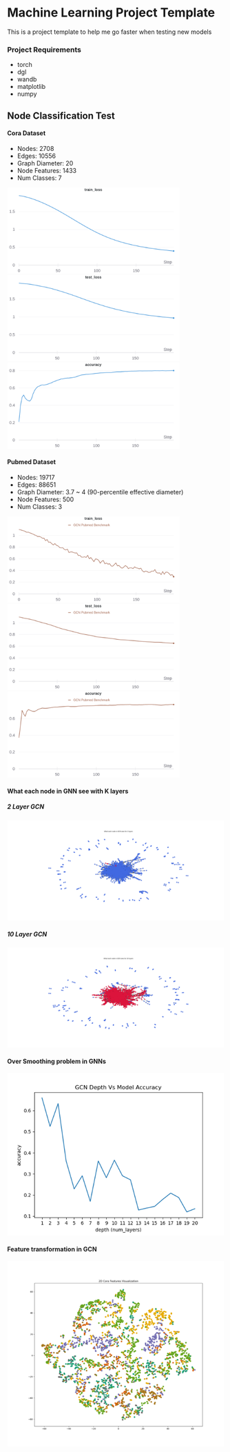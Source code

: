 # Machine Learning Project Template

This is a project template to help me go faster when testing new models



### Project Requirements

- torch
- dgl
- wandb
- matplotlib
- numpy


## Node Classification Test

#### Cora Dataset
- Nodes: 2708
- Edges: 10556
- Graph Diameter: 20
- Node Features: 1433
- Num Classes: 7

<img src="./images/cora_train_loss.png" width="400"/>  <img src="./images/cora_test_loss.png" width="400"/> <img src="./images/cora_accuracy.png" width="400"/>


#### Pubmed Dataset
- Nodes: 19717 
- Edges: 88651
- Graph Diameter: 3.7 ~ 4 (90-percentile effective diameter)
- Node Features: 500
- Num Classes: 3

<img src="./images/pubmed_train_loss.png" width="400"/>  <img src="./images/pubmed_test_loss.png" width="400"/> <img src="./images/pubmed_accuracy.png" width="400"/>

#### What each node in GNN see with K layers

##### 2 Layer GCN
![2 layer GNN](images/gcn-2-layers.png)

##### 10 Layer GCN
![10 layer GNN](images/gcn-10-layers.png)


#### Over Smoothing problem in GNNs

![depth_diameter](images/depth_vs_diameter.png)

#### Feature transformation in GCN

![features_tsne](images/cora_features.png)
